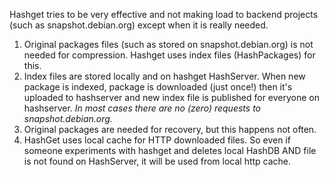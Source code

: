 Hashget tries to be very effective and not making load to backend projects (such as snapshot.debian.org) except when it is really needed.

1. Original packages files (such as stored on snapshot.debian.org) is not needed for compression. Hashget uses index files (HashPackages) for this. 
2. Index files are stored locally and on hashget HashServer. When new package is indexed, package is downloaded (just once!) then it's uploaded to hashserver and new index file is published for everyone on hashserver. *In most cases there are no (zero) requests to snapshot.debian.org.*
3. Original packages are needed for recovery, but this happens not often.
4. HashGet uses local cache for HTTP downloaded files. So even if someone experiments with hashget and deletes local HashDB AND file is not found on HashServer, it will be used from local http cache.

